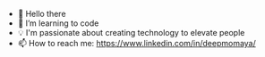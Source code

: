 * 👋 Hello there 
* 🌱 I’m learning to code
* 💡 I'm passionate about creating technology to elevate people  
* 📫 How to reach me: https://www.linkedin.com/in/deepmomaya/


<!--
**deepmomaya/deepmomaya** is a ✨ _special_ ✨ repository because its `README.md` (this file) appears on your GitHub profile.
-->
